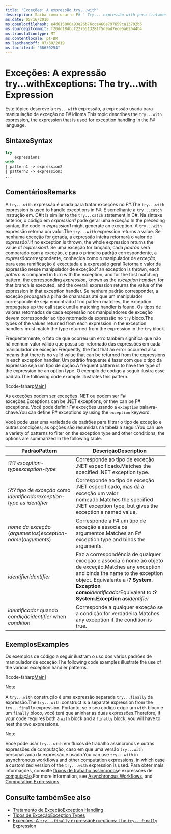 ```yaml
---
title: 'Exceções: A expressão try...with'
description: Saiba como usar o F# ' Try... expressão with para tratamento de exceção.
ms.date: 05/16/2016
ms.openlocfilehash: e4d615086a93e26b76cca460e797659ca13792b5
ms.sourcegitcommit: f20dd18dbcf2275513281f5d9ad7ece6a62644b4
ms.translationtype: MT
ms.contentlocale: pt-BR
ms.lasthandoff: 07/30/2019
ms.locfileid: "68630254"
---
```

# <a name="exceptions-the-trywith-expression"></a><span data-ttu-id="61490-103">Exceções: A expressão try...with</span><span class="sxs-lookup"><span data-stu-id="61490-103">Exceptions: The try...with Expression</span></span>

<span data-ttu-id="61490-104">Este tópico descreve a `try...with` expressão, a expressão usada para manipulação de exceção no F# idioma.</span><span class="sxs-lookup"><span data-stu-id="61490-104">This topic describes the `try...with` expression, the expression that is used for exception handling in the F# language.</span></span>

## <a name="syntax"></a><span data-ttu-id="61490-105">Sintaxe</span><span class="sxs-lookup"><span data-stu-id="61490-105">Syntax</span></span>

```fsharp
try
    expression1
with
| pattern1 -> expression2
| pattern2 -> expression3
...
```

## <a name="remarks"></a><span data-ttu-id="61490-106">Comentários</span><span class="sxs-lookup"><span data-stu-id="61490-106">Remarks</span></span>

<span data-ttu-id="61490-107">A `try...with` expressão é usada para tratar exceções no F#.</span><span class="sxs-lookup"><span data-stu-id="61490-107">The `try...with` expression is used to handle exceptions in F#.</span></span> <span data-ttu-id="61490-108">É semelhante à `try...catch` instrução em. C#</span><span class="sxs-lookup"><span data-stu-id="61490-108">It is similar to the `try...catch` statement in C#.</span></span> <span data-ttu-id="61490-109">Na sintaxe anterior, o código em *expression1* pode gerar uma exceção.</span><span class="sxs-lookup"><span data-stu-id="61490-109">In the preceding syntax, the code in *expression1* might generate an exception.</span></span> <span data-ttu-id="61490-110">A `try...with` expressão retorna um valor.</span><span class="sxs-lookup"><span data-stu-id="61490-110">The `try...with` expression returns a value.</span></span> <span data-ttu-id="61490-111">Se nenhuma exceção for gerada, a expressão inteira retornará o valor de *expressão1*.</span><span class="sxs-lookup"><span data-stu-id="61490-111">If no exception is thrown, the whole expression returns the value of *expression1*.</span></span> <span data-ttu-id="61490-112">Se uma exceção for lançada, cada *padrão* será comparado com a exceção, e para o primeiro padrão correspondente, a *expressão*correspondente, conhecida como o manipulador de *exceção*, para essa ramificação é executada e a expressão geral Retorna o valor da expressão nesse manipulador de exceção.</span><span class="sxs-lookup"><span data-stu-id="61490-112">If an exception is thrown, each *pattern* is compared in turn with the exception, and for the first matching pattern, the corresponding *expression*, known as the *exception handler*, for that branch is executed, and the overall expression returns the value of the expression in that exception handler.</span></span> <span data-ttu-id="61490-113">Se nenhum padrão corresponder, a exceção propagará a pilha de chamadas até que um manipulador correspondente seja encontrado.</span><span class="sxs-lookup"><span data-stu-id="61490-113">If no pattern matches, the exception propagates up the call stack until a matching handler is found.</span></span> <span data-ttu-id="61490-114">Os tipos de valores retornados de cada expressão nos manipuladores de exceção devem corresponder ao tipo retornado da expressão no `try` bloco.</span><span class="sxs-lookup"><span data-stu-id="61490-114">The types of the values returned from each expression in the exception handlers must match the type returned from the expression in the `try` block.</span></span>

<span data-ttu-id="61490-115">Frequentemente, o fato de que ocorreu um erro também significa que não há nenhum valor válido que possa ser retornado das expressões em cada manipulador de exceção.</span><span class="sxs-lookup"><span data-stu-id="61490-115">Frequently, the fact that an error occurred also means that there is no valid value that can be returned from the expressions in each exception handler.</span></span> <span data-ttu-id="61490-116">Um padrão frequente é fazer com que o tipo da expressão seja um tipo de opção.</span><span class="sxs-lookup"><span data-stu-id="61490-116">A frequent pattern is to have the type of the expression be an option type.</span></span> <span data-ttu-id="61490-117">O exemplo de código a seguir ilustra esse padrão.</span><span class="sxs-lookup"><span data-stu-id="61490-117">The following code example illustrates this pattern.</span></span>

[!code-fsharp[Main](~/samples/snippets/fsharp/lang-ref-2/snippet5601.fs)]

<span data-ttu-id="61490-118">As exceções podem ser exceções .NET ou podem ser F# exceções.</span><span class="sxs-lookup"><span data-stu-id="61490-118">Exceptions can be .NET exceptions, or they can be F# exceptions.</span></span> <span data-ttu-id="61490-119">Você pode definir F# exceções usando a `exception` palavra-chave.</span><span class="sxs-lookup"><span data-stu-id="61490-119">You can define F# exceptions by using the `exception` keyword.</span></span>

<span data-ttu-id="61490-120">Você pode usar uma variedade de padrões para filtrar o tipo de exceção e outras condições; as opções são resumidas na tabela a seguir.</span><span class="sxs-lookup"><span data-stu-id="61490-120">You can use a variety of patterns to filter on the exception type and other conditions; the options are summarized in the following table.</span></span>

|<span data-ttu-id="61490-121">Padrão</span><span class="sxs-lookup"><span data-stu-id="61490-121">Pattern</span></span>|<span data-ttu-id="61490-122">Descrição</span><span class="sxs-lookup"><span data-stu-id="61490-122">Description</span></span>|
|-------|-----------|
|<span data-ttu-id="61490-123">:?</span><span class="sxs-lookup"><span data-stu-id="61490-123">:?</span></span> <span data-ttu-id="61490-124">*exception-type*</span><span class="sxs-lookup"><span data-stu-id="61490-124">*exception-type*</span></span>|<span data-ttu-id="61490-125">Corresponde ao tipo de exceção .NET especificado.</span><span class="sxs-lookup"><span data-stu-id="61490-125">Matches the specified .NET exception type.</span></span>|
|<span data-ttu-id="61490-126">:?</span><span class="sxs-lookup"><span data-stu-id="61490-126">:?</span></span> <span data-ttu-id="61490-127">*tipo de exceção* como *identificador*</span><span class="sxs-lookup"><span data-stu-id="61490-127">*exception-type* as *identifier*</span></span>|<span data-ttu-id="61490-128">Corresponde ao tipo de exceção .NET especificado, mas dá à exceção um valor nomeado.</span><span class="sxs-lookup"><span data-stu-id="61490-128">Matches the specified .NET exception type, but gives the exception a named value.</span></span>|
|<span data-ttu-id="61490-129">*nome da exceção* (*argumentos*)</span><span class="sxs-lookup"><span data-stu-id="61490-129">*exception-name*(*arguments*)</span></span>|<span data-ttu-id="61490-130">Corresponde a F# um tipo de exceção e associa os argumentos.</span><span class="sxs-lookup"><span data-stu-id="61490-130">Matches an F# exception type and binds the arguments.</span></span>|
|<span data-ttu-id="61490-131">*identifier*</span><span class="sxs-lookup"><span data-stu-id="61490-131">*identifier*</span></span>|<span data-ttu-id="61490-132">Faz a correspondência de qualquer exceção e associa o nome ao objeto de exceção.</span><span class="sxs-lookup"><span data-stu-id="61490-132">Matches any exception and binds the name to the exception object.</span></span> <span data-ttu-id="61490-133">Equivalente a **:? System. Exception como**_identificador_</span><span class="sxs-lookup"><span data-stu-id="61490-133">Equivalent to **:? System.Exception as**_identifier_</span></span>|
|<span data-ttu-id="61490-134">*identificador* quando *condição*</span><span class="sxs-lookup"><span data-stu-id="61490-134">*identifier* when *condition*</span></span>|<span data-ttu-id="61490-135">Corresponde a qualquer exceção se a condição for verdadeira.</span><span class="sxs-lookup"><span data-stu-id="61490-135">Matches any exception if the condition is true.</span></span>|

## <a name="examples"></a><span data-ttu-id="61490-136">Exemplos</span><span class="sxs-lookup"><span data-stu-id="61490-136">Examples</span></span>

<span data-ttu-id="61490-137">Os exemplos de código a seguir ilustram o uso dos vários padrões de manipulador de exceção.</span><span class="sxs-lookup"><span data-stu-id="61490-137">The following code examples illustrate the use of the various exception handler patterns.</span></span>

[!code-fsharp[Main](~/samples/snippets/fsharp/lang-ref-2/snippet5602.fs)]

> [!NOTE]
> <span data-ttu-id="61490-138">A `try...with` construção é uma expressão separada `try...finally` da expressão.</span><span class="sxs-lookup"><span data-stu-id="61490-138">The `try...with` construct is a separate expression from the `try...finally` expression.</span></span> <span data-ttu-id="61490-139">Portanto, se o seu código exigir um `with` bloco e um `finally` bloco, você terá que aninhar as duas expressões.</span><span class="sxs-lookup"><span data-stu-id="61490-139">Therefore, if your code requires both a `with` block and a `finally` block, you will have to nest the two expressions.</span></span>

> [!NOTE]
> <span data-ttu-id="61490-140">Você pode usar `try...with` em fluxos de trabalho assíncronos e outras expressões de computação, caso em que uma versão `try...with` personalizada da expressão é usada.</span><span class="sxs-lookup"><span data-stu-id="61490-140">You can use `try...with` in asynchronous workflows and other computation expressions, in which case a customized version of the `try...with` expression is used.</span></span> <span data-ttu-id="61490-141">Para obter mais informações, consulte [fluxos de trabalho assíncronos](../asynchronous-workflows.md)e expressões de [computação](../computation-expressions.md).</span><span class="sxs-lookup"><span data-stu-id="61490-141">For more information, see [Asynchronous Workflows](../asynchronous-workflows.md), and [Computation Expressions](../computation-expressions.md).</span></span>

## <a name="see-also"></a><span data-ttu-id="61490-142">Consulte também</span><span class="sxs-lookup"><span data-stu-id="61490-142">See also</span></span>

- [<span data-ttu-id="61490-143">Tratamento de Exceção</span><span class="sxs-lookup"><span data-stu-id="61490-143">Exception Handling</span></span>](index.md)
- [<span data-ttu-id="61490-144">Tipos de Exceção</span><span class="sxs-lookup"><span data-stu-id="61490-144">Exception Types</span></span>](exception-types.md)
- [<span data-ttu-id="61490-145">Exceções: A `try...finally` expressão</span><span class="sxs-lookup"><span data-stu-id="61490-145">Exceptions: The `try...finally` Expression</span></span>](the-try-finally-expression.md)
